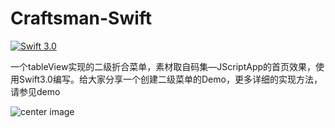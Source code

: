 # Craftsman-Swift
[![Swift 3.0](https://img.shields.io/badge/Swift-3.0-orange.svg?style=flat)](https://developer.apple.com/swift/)   
  
  一个tableView实现的二级折合菜单，素材取自码集—JScriptApp的首页效果，使用Swift3.0编写。给大家分享一个创建二级菜单的Demo，更多详细的实现方法，请参见demo
 
 ![center image](https://github.com/AHongKong/Craftsman-Swift/blob/master/Example/Craftsman_Swift.gif)
 
